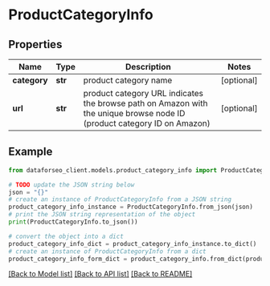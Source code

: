 # ProductCategoryInfo


## Properties

Name | Type | Description | Notes
------------ | ------------- | ------------- | -------------
**category** | **str** | product category name | [optional] 
**url** | **str** | product category URL indicates the browse path on Amazon with the unique browse node ID (product category ID on Amazon) | [optional] 

## Example

```python
from dataforseo_client.models.product_category_info import ProductCategoryInfo

# TODO update the JSON string below
json = "{}"
# create an instance of ProductCategoryInfo from a JSON string
product_category_info_instance = ProductCategoryInfo.from_json(json)
# print the JSON string representation of the object
print(ProductCategoryInfo.to_json())

# convert the object into a dict
product_category_info_dict = product_category_info_instance.to_dict()
# create an instance of ProductCategoryInfo from a dict
product_category_info_form_dict = product_category_info.from_dict(product_category_info_dict)
```
[[Back to Model list]](../README.md#documentation-for-models) [[Back to API list]](../README.md#documentation-for-api-endpoints) [[Back to README]](../README.md)


